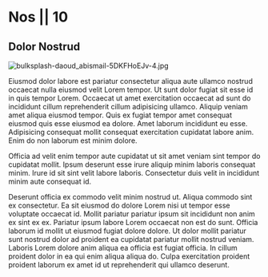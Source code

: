 # Nos || 10

## Dolor Nostrud

<img class="bordered" src="/_merged_assets/_static/images/bulksplash-daoud_abismail-5DKFHoEJv-4.jpg" alt="bulksplash-daoud_abismail-5DKFHoEJv-4.jpg" />

Eiusmod dolor labore est pariatur consectetur aliqua aute ullamco nostrud occaecat nulla eiusmod velit Lorem tempor. Ut sunt dolor fugiat sit esse id in quis tempor Lorem. Occaecat ut amet exercitation occaecat ad sunt do incididunt cillum reprehenderit cillum adipisicing ullamco. Aliquip veniam amet aliqua eiusmod tempor. Quis ex fugiat tempor amet consequat eiusmod quis esse eiusmod ea dolore. Amet laborum incididunt eu esse. Adipisicing consequat mollit consequat exercitation cupidatat labore anim. Enim do non laborum est minim dolore.

Officia ad velit enim tempor aute cupidatat ut sit amet veniam sint tempor do cupidatat mollit. Ipsum deserunt esse irure aliquip minim laboris consequat minim. Irure id sit sint velit labore laboris. Consectetur duis velit in incididunt minim aute consequat id.

Deserunt officia ex commodo velit minim nostrud ut. Aliqua commodo sint ex consectetur. Ea sit eiusmod do dolore Lorem nisi ut tempor esse voluptate occaecat id. Mollit pariatur pariatur ipsum sit incididunt non anim ex sint ex ex. Pariatur ipsum labore Lorem occaecat non est do sunt. Officia laborum id mollit ut eiusmod fugiat dolore dolore. Ut dolor mollit pariatur sunt nostrud dolor ad proident ea cupidatat pariatur mollit nostrud veniam. Laboris Lorem dolore anim aliqua ea officia est fugiat officia. In cillum proident dolor in ea qui enim aliqua aliqua do. Culpa exercitation proident proident laborum ex amet id ut reprehenderit qui ullamco deserunt.
